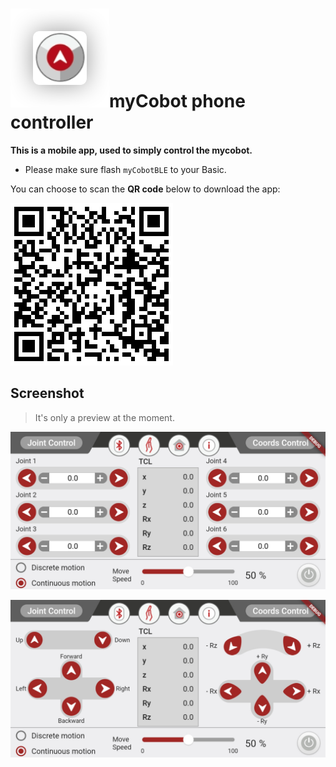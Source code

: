 # ![icon](./res/phone-icon.png)myCobot phone controller

**This is a mobile app, used to simply control the mycobot.**

- Please make sure flash `myCobotBLE` to your Basic.

You can choose to scan the **QR code** below to download the app:

![download](./res/qrcode.png)

## Screenshot

> It's only a preview at the moment.

![Screenshot-1](./res/Screenshot_phone_1.jpg)

![Screenshot-2](./res/Screenshot_phone_2.jpg)
